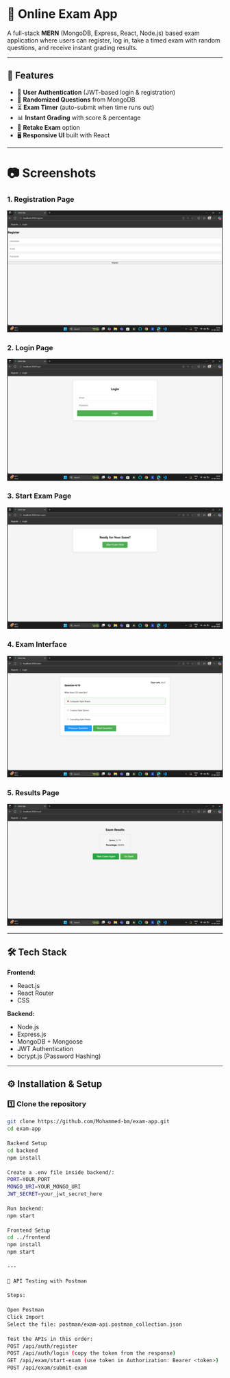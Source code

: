 # 📝 Online Exam App  
A full-stack **MERN** (MongoDB, Express, React, Node.js) based exam application where users can register, log in, take a timed exam with random questions, and receive instant grading results.

---

## 🚀 Features
- 🔐 **User Authentication** (JWT-based login & registration)
- 🎯 **Randomized Questions** from MongoDB
- ⏳ **Exam Timer** (auto-submit when time runs out)
- 📊 **Instant Grading** with score & percentage
- 🔄 **Retake Exam** option
- 🖥 **Responsive UI** built with React

---

# 📷 Screenshots

### 1. Registration Page
![Registration Page](screenshots/registration.png)

### 2. Login Page
![Login Page](screenshots/login.png)

### 3. Start Exam Page
![Start Exam Page](screenshots/start-exam.png)

### 4. Exam Interface
![Exam Page](screenshots/exam.png)

### 5. Results Page
![Results Page](screenshots/results.png)

---

## 🛠 Tech Stack
**Frontend:**
- React.js
- React Router
- CSS

**Backend:**
- Node.js
- Express.js
- MongoDB + Mongoose
- JWT Authentication
- bcrypt.js (Password Hashing) 

---

## ⚙️ Installation & Setup

### 1️⃣ Clone the repository
```bash
git clone https://github.com/Mohammed-bm/exam-app.git
cd exam-app

Backend Setup
cd backend
npm install

Create a .env file inside backend/:
PORT=YOUR_PORT
MONGO_URI=YOUR_MONGO_URI
JWT_SECRET=your_jwt_secret_here

Run backend:
npm start

Frontend Setup
cd ../frontend
npm install
npm start

---

🧪 API Testing with Postman

Steps:

Open Postman
Click Import
Select the file: postman/exam-api.postman_collection.json

Test the APIs in this order:
POST /api/auth/register
POST /api/auth/login (copy the token from the response)
GET /api/exam/start-exam (use token in Authorization: Bearer <token>)
POST /api/exam/submit-exam
